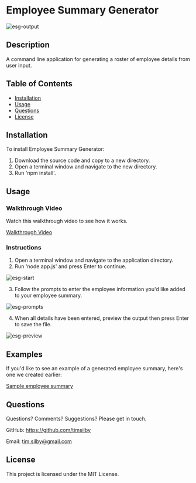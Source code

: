 # Employee Summary Generator


![esg-output](https://user-images.githubusercontent.com/69242373/97165283-303e7200-17cf-11eb-9f76-72d274e14f37.png)


## Description
A command line application for generating a roster of employee details from user input.


## Table of Contents
* [Installation](#installation)
* [Usage](#usage)
* [Questions](#questions)
* [License](#license)


## Installation
To install Employee Summary Generator:

1. Download the source code and copy to a new directory.
2. Open a terminal window and navigate to the new directory.
3. Run 'npm install'.


## Usage

### Walkthrough Video
Watch this walkthrough video to see how it works.

[Walkthrough Video](https://drive.google.com/file/d/1IACS8C0co7ddnCulv1ZZN50yR_olFAys/view)

### Instructions
1. Open a terminal window and navigate to the application directory.
2. Run 'node app.js' and press Enter to continue.

![esg-start](https://user-images.githubusercontent.com/69242373/97165289-32083580-17cf-11eb-816e-49ab7036871a.png)

3. Follow the prompts to enter the employee information you'd like added to your employee summary.

![esg-prompts](https://user-images.githubusercontent.com/69242373/97165288-316f9f00-17cf-11eb-89e5-e1519bcaa268.png)

4. When all details have been entered, preview the output then press Enter to save the file.

![esg-preview](https://user-images.githubusercontent.com/69242373/97165287-316f9f00-17cf-11eb-9bf9-d90fe44bcd14.png)


## Examples
If you'd like to see an example of a generated employee summary, here's one we created earlier:

[Sample employee summary](./sample-output/team.html)


## Questions
Questions? Comments? Suggestions? Please get in touch.

GitHub: https://github.com/timsilby

Email: [tim.silby@gmail.com](mailto:tim.silby@gmail.com)


## License
This project is licensed under the MIT License.
